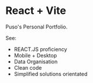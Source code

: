 # React + Vite

Puso's Personal Portfolio.

See: 
- REACT.JS proficiency
- Mobile + Desktop 
- Data Organisation
- Clean code 
- Simplified solutions orientated
